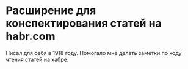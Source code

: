 # Расширение для конспектирования статей на habr.com

Писал для себя в 1918 году. Помогало мне делать заметки по ходу чтения статей на хабре.